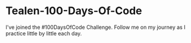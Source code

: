 # Tealen-100-Days-Of-Code
I've joined the #100DaysOfCode Challenge. Follow me on my journey as I practice little by little each day.
